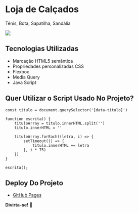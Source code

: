 # Loja de Calçados
Tênis, Bota, Sapatilha, Sandália

[<img src="./src\imagens/tela-readme.gif">](https://vandesonsantos.github.io/sapataria/)


## Tecnologias Utilizadas
- Marcação HTML5 semântica
- Propriedades personalizadas CSS
- Flexbox
-  Media Query 
- Java Script


## Quer Utilizar o Script Usado No Projeto?
```
const titulo = document.querySelector('[data-titulo]')

function escrita() {
    tituloArray = titulo.innerHTML.split('')
    titulo.innerHTML = ''

    tituloArray.forEach((letra, i) => {
        setTimeout(() => {
            titulo.innerHTML += letra
        }, i * 75)
    })
}

escrita();
```

## Deploy Do Projeto
- [GitHub Pages](https://vandesonsantos.github.io/sapataria/)


**Divirta-se!** 🚀

